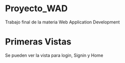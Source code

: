 # Proyecto_WAD
Trabajo final de la materia Web Application Development

# Primeras Vistas
Se pueden ver la vista para login, Signin y Home